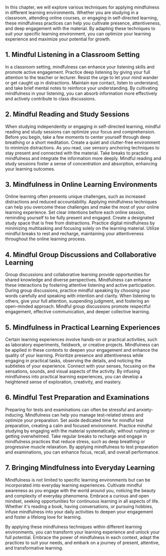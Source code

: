 
In this chapter, we will explore various techniques for applying mindfulness in different learning environments. Whether you are studying in a classroom, attending online courses, or engaging in self-directed learning, these mindfulness practices can help you cultivate presence, attentiveness, and deep engagement with the material. By adapting these techniques to suit your specific learning environment, you can optimize your learning experience and maximize your potential for growth.

**1. Mindful Listening in a Classroom Setting**
-----------------------------------------------

In a classroom setting, mindfulness can enhance your listening skills and promote active engagement. Practice deep listening by giving your full attention to the teacher or lecturer. Resist the urge to let your mind wander or get caught up in distractions. Maintain eye contact, listen to understand, and take brief mental notes to reinforce your understanding. By cultivating mindfulness in your listening, you can absorb information more effectively and actively contribute to class discussions.

**2. Mindful Reading and Study Sessions**
-----------------------------------------

When studying independently or engaging in self-directed learning, mindful reading and study sessions can optimize your focus and comprehension. Before you begin, take a few moments to center yourself through deep breathing or a short meditation. Create a quiet and clutter-free environment to minimize distractions. As you read, use sensory anchoring techniques to stay present and connected with the material. Take breaks to practice mindfulness and integrate the information more deeply. Mindful reading and study sessions foster a sense of concentration and absorption, enhancing your learning outcomes.

**3. Mindfulness in Online Learning Environments**
--------------------------------------------------

Online learning often presents unique challenges, such as increased distractions and reduced accountability. Applying mindfulness techniques can help you overcome these challenges and make the most of your online learning experience. Set clear intentions before each online session, reminding yourself to be fully present and engaged. Create a designated study space that is free from distractions. Practice digital mindfulness by minimizing multitasking and focusing solely on the learning material. Utilize mindful breaks to rest and recharge, maintaining your attentiveness throughout the online learning process.

**4. Mindful Group Discussions and Collaborative Learning**
-----------------------------------------------------------

Group discussions and collaborative learning provide opportunities for shared knowledge and diverse perspectives. Mindfulness can enhance these interactions by fostering attentive listening and active participation. During group discussions, practice mindful speaking by choosing your words carefully and speaking with intention and clarity. When listening to others, give your full attention, suspending judgment, and fostering an open-minded approach. Mindful group discussions promote respectful engagement, effective communication, and deeper collective learning.

**5. Mindfulness in Practical Learning Experiences**
----------------------------------------------------

Certain learning experiences involve hands-on or practical activities, such as laboratory experiments, fieldwork, or creative projects. Mindfulness can be applied in these contexts to deepen your engagement and enhance the quality of your learning. Prioritize presence and attentiveness while engaging in practical tasks, observing the details, and noticing the subtleties of your experience. Connect with your senses, focusing on the sensations, sounds, and visual aspects of the activity. By infusing mindfulness into practical learning experiences, you can develop a heightened sense of exploration, creativity, and mastery.

**6. Mindful Test Preparation and Examinations**
------------------------------------------------

Preparing for tests and examinations can often be stressful and anxiety-inducing. Mindfulness can help you manage test-related stress and optimize your preparation. Set aside dedicated time for mindful test preparation, creating a calm and focused environment. Practice mindful studying by engaging with the material systematically, without rushing or getting overwhelmed. Take regular breaks to recharge and engage in mindfulness practices that reduce stress, such as deep breathing or progressive muscle relaxation. By applying mindfulness to test preparation and examinations, you can enhance focus, recall, and overall performance.

**7. Bringing Mindfulness into Everyday Learning**
--------------------------------------------------

Mindfulness is not limited to specific learning environments but can be incorporated into everyday learning experiences. Cultivate mindful awareness as you engage with the world around you, noticing the beauty and complexity of everyday phenomena. Embrace a curious and open mindset, seeking opportunities for continuous learning in all aspects of life. Whether it's reading a book, having conversations, or pursuing hobbies, infuse mindfulness into your daily activities to deepen your engagement and foster a lifelong love for learning.

By applying these mindfulness techniques within different learning environments, you can transform your learning experience and unlock your full potential. Embrace the power of mindfulness in each context, adapt the practices to suit your needs, and embark on a journey of present, attentive, and transformative learning.
